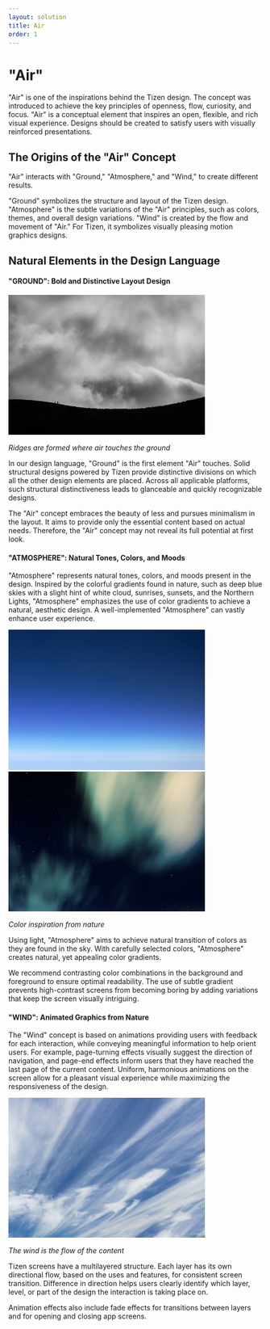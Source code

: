 ```yaml
---
layout: solution
title: Air
order: 1
---
```



# "Air"

"Air" is one of the inspirations behind the Tizen design. The concept was introduced to achieve the key principles of openness, flow, curiosity, and focus. "Air" is a conceptual element that inspires an open, flexible, and rich visual experience. Designs should be created to satisfy users with visually reinforced presentations.

## The Origins of the "Air" Concept

"Air" interacts with "Ground," "Atmosphere," and "Wind," to create different results.

"Ground" symbolizes the structure and layout of the Tizen design. "Atmosphere" is the subtle variations of the "Air" principles, such as colors, themes, and overall design variations. "Wind" is created by the flow and movement of "Air." For Tizen, it symbolizes visually pleasing motion graphics designs.

## Natural Elements in the Design Language

#### "GROUND": Bold and Distinctive Layout Design

<img alt="Ridges are formed where air touches the ground" src="media/1.2.2_ground.png" width="390px" margin-left="4px" />  

*Ridges are formed where air touches the ground*

In our design language, "Ground" is the first element "Air" touches. Solid structural designs powered by Tizen provide distinctive divisions on which all the other design elements are placed. Across all applicable platforms, such structural distinctiveness leads to glanceable and quickly recognizable designs.

The "Air" concept embraces the beauty of less and pursues minimalism in the layout. It aims to provide only the essential content based on actual needs. Therefore, the "Air" concept may not reveal its full potential at first look.

#### "ATMOSPHERE": Natural Tones, Colors, and Moods

"Atmosphere" represents natural tones, colors, and moods present in the design. Inspired by the colorful gradients found in nature, such as deep blue skies with a slight hint of white cloud, sunrises, sunsets, and the Northern Lights, "Atmosphere" emphasizes the use of color gradients to achieve a natural, aesthetic design. A well-implemented "Atmosphere" can vastly enhance user experience.

<img alt="Color inspiration from nature" src="media/air_atmosphere_mobile.png" width="390px" margin-left="4px" /> <img alt="Color inspiration from nature" src="media/air_atmosphere_gear.png" width="390px" margin-left="4px" />  

*Color inspiration from nature*

Using light, "Atmosphere" aims to achieve natural transition of colors as they are found in the sky. With carefully selected colors, "Atmosphere" creates natural, yet appealing color gradients.

We recommend contrasting color combinations in the background and foreground to ensure optimal readability. The use of subtle gradient prevents high-contrast screens from becoming boring by adding variations that keep the screen visually intriguing.

#### "WIND": Animated Graphics from Nature

The "Wind" concept is based on animations providing users with feedback for each interaction, while conveying meaningful information to help orient users. For example, page-turning effects visually suggest the direction of navigation, and page-end effects inform users that they have reached the last page of the current content. Uniform, harmonious animations on the screen allow for a pleasant visual experience while maximizing the responsiveness of the design.

<img alt="The wind is the flow of the content" src="media/air_wind.png" width="390px" margin-left="4px" />  

*The wind is the flow of the content*

Tizen screens have a multilayered structure. Each layer has its own directional flow, based on the uses and features, for consistent screen transition. Difference in direction helps users clearly identify which layer, level, or part of the design the interaction is taking place on.

Animation effects also include fade effects for transitions between layers and for opening and closing app screens.
